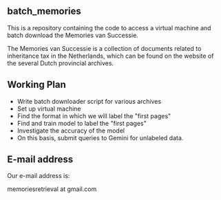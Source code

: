 ## batch_memories

This is a repository containing the code to access a virtual machine and batch download the Memories van Successie. 

The Memories van Successie is a collection of documents related to inheritance tax in the Netherlands, which can be found on the website of the several Dutch provincial archives. 

## Working Plan

- Write batch downloader script for various archives
- Set up virtual machine
- Find the format in which we will label the "first pages"
- Find and train model to label the "first pages"
- Investigate the accuracy of the model
- On this basis, submit queries to Gemini for unlabeled data.


## E-mail address

Our e-mail address is:

memoriesretrieval at gmail.com

